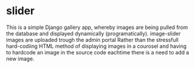 # slider
 This is a simple Django gallery app, whereby images are being pulled from the database and displayed dynamically (programatically).
 image-slider images are uploaded trough the admin portal Rather than the stressfull hard-codiing HTML method of displaying images in a 
 courosel and having to hardcode an image in the source code eachtime there is a need to add a new image.
